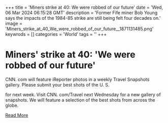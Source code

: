+++
title = 'Miners strike at 40: We were robbed of our future'
date = 'Wed, 06 Mar 2024 06:15:28 GMT'
description = 'Former Fife miner Bob Young says the impacts of the 1984-85 strike are still being felt four decades on.'
image = 'Miners_strike_at_40_We_were_robbed_of_our_future__1871131485.png'
keywrods =  []
categories = 'World'
tags = ''
+++

# Miners' strike at 40: 'We were robbed of our future'

CNN.
com will feature iReporter photos in a weekly Travel Snapshots gallery.
Please submit your best shots of the U.
S.

for next week.
Visit CNN.
com/Travel next Wednesday for a new gallery of snapshots.
We will feature a selection of the best shots from across the globe.


[Read More](https://www.bbc.co.uk/news/uk-scotland-68442261)
